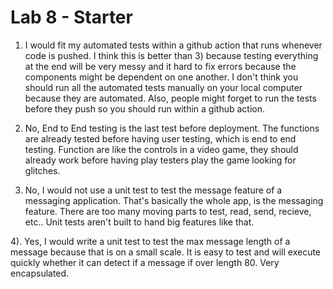 # Lab 8 - Starter
1) I would fit my automated tests within a github action that runs whenever code is pushed. I think this is 
   better than 3) because testing everything at the end will be very messy and it hard to fix errors because
   the components might be dependent on one another. I don't think you should run all the automated tests 
   manually on your local computer because they are automated. Also, people might forget to run the tests 
   before they push so you should run within a github action. 
2) No, End to End testing is the last test before deployment. The functions are already tested before having 
   user testing, which is end to end testing. Function are like the controls in a video game, they should already
   work before having play testers play the game looking for glitches. 

3) No, I would not use a unit test to test the message feature of a messaging application. That's basically the whole
   app, is the messaging feature. There are too many moving parts to test, read, send, recieve, etc.. Unit tests aren't
   built to hand big features like that. 

4). Yes, I would write a unit test to test the max message length of a message because that is on a small scale. It is 
    easy to test and will execute quickly whether it can detect if a message if over length 80. Very encapsulated. 

    